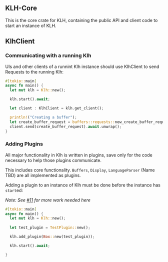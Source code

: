 ## KLH-Core

This is the core crate for KLH, containing the public API and client code to start an instance of KLH.

## KlhClient

### Communicating with a running Klh

UIs and other clients of a runnint Klh instance should use KlhClient to send Requests to the running Klh:

```rs
#[tokio::main]
async fn main() {
  let mut klh = Klh::new();

  klh.start().await;

  let client : KlhClient = klh.get_client();

  println!("Creating a buffer");
  let create_buffer_request = buffers::requests::new_create_buffer_request("special_buffer");
  client.send(create_buffer_request).await.unwrap();
}
```

### Adding Plugins

All major functionality in Klh is written in plugins, save only for the code necessary to help those plugins communicate.

This includes core functionality. `Buffers`, `Display`, `LanguageParser` (Name TBD) are all implemented as plugins.

Adding a plugin to an instance of Klh must be done before the instance has `start`ed:

_Note: See [#11](https://github.com/KyleBarton/klh/issues/11) for more work needed here_


```rs
#[tokio::main]
async fn main() {
  let mut klh = Klh::new();
  
  let test_plugin = TestPlugin::new();

  klh.add_plugin(Box::new(test_plugin));

  klh.start().await;

}
```
